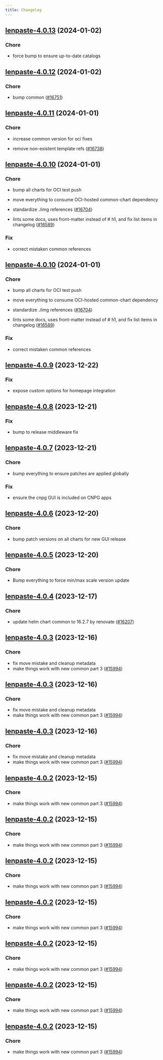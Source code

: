 ```yaml
---
title: Changelog
---
```





## [lenpaste-4.0.13](https://github.com/truecharts/charts/compare/lenpaste-4.0.12...lenpaste-4.0.13) (2024-01-02)

### Chore



- force bump to ensure up-to-date catalogs


## [lenpaste-4.0.12](https://github.com/truecharts/charts/compare/lenpaste-4.0.11...lenpaste-4.0.12) (2024-01-02)

### Chore



- bump common ([#16751](https://github.com/truecharts/charts/issues/16751))


## [lenpaste-4.0.11](https://github.com/truecharts/charts/compare/lenpaste-4.0.10...lenpaste-4.0.11) (2024-01-01)

### Chore



- increase common version for oci fixes

- remove non-existent template refs ([#16738](https://github.com/truecharts/charts/issues/16738))


## [lenpaste-4.0.10](https://github.com/truecharts/charts/compare/lenpaste-4.0.9...lenpaste-4.0.10) (2024-01-01)

### Chore



- bump all charts for OCI test push

- move everything to consume OCI-hosted common-chart dependency

- standardize ./img references ([#16704](https://github.com/truecharts/charts/issues/16704))

- lints some docs, uses front-matter instead of # h1, and fix list items in changelog ([#16589](https://github.com/truecharts/charts/issues/16589))

### Fix



- correct mistaken common references


## [lenpaste-4.0.10](https://github.com/truecharts/charts/compare/lenpaste-4.0.9...lenpaste-4.0.10) (2024-01-01)

### Chore



- bump all charts for OCI test push

- move everything to consume OCI-hosted common-chart dependency

- standardize ./img references ([#16704](https://github.com/truecharts/charts/issues/16704))

- lints some docs, uses front-matter instead of # h1, and fix list items in changelog ([#16589](https://github.com/truecharts/charts/issues/16589))

### Fix



- correct mistaken common references
## [lenpaste-4.0.9](https://github.com/truecharts/charts/compare/lenpaste-4.0.8...lenpaste-4.0.9) (2023-12-22)

### Fix

- expose custom options for homepage integration

## [lenpaste-4.0.8](https://github.com/truecharts/charts/compare/lenpaste-4.0.7...lenpaste-4.0.8) (2023-12-21)

### Fix

- bump to release middleware fix

## [lenpaste-4.0.7](https://github.com/truecharts/charts/compare/lenpaste-4.0.6...lenpaste-4.0.7) (2023-12-21)

### Chore

- bump everything to ensure patches are applied globally

### Fix

- ensure the cnpg GUI is included on CNPG apps

## [lenpaste-4.0.6](https://github.com/truecharts/charts/compare/lenpaste-4.0.5...lenpaste-4.0.6) (2023-12-20)

### Chore

- bump patch versions on all charts for new GUI release

## [lenpaste-4.0.5](https://github.com/truecharts/charts/compare/lenpaste-4.0.4...lenpaste-4.0.5) (2023-12-20)

### Chore

- Bump everything to force min/max scale version update

## [lenpaste-4.0.4](https://github.com/truecharts/charts/compare/lenpaste-4.0.3...lenpaste-4.0.4) (2023-12-17)

### Chore

- update helm chart common to 16.2.7 by renovate ([#16207](https://github.com/truecharts/charts/issues/16207))

## [lenpaste-4.0.3](https://github.com/truecharts/charts/compare/lenpaste-3.0.25...lenpaste-4.0.3) (2023-12-16)

### Chore

- fix move mistake and cleanup metadata
- make things work with new common part 3 ([#15994](https://github.com/truecharts/charts/issues/15994))

## [lenpaste-4.0.3](https://github.com/truecharts/charts/compare/lenpaste-3.0.25...lenpaste-4.0.3) (2023-12-16)

### Chore

- fix move mistake and cleanup metadata
- make things work with new common part 3 ([#15994](https://github.com/truecharts/charts/issues/15994))

## [lenpaste-4.0.3](https://github.com/truecharts/charts/compare/lenpaste-3.0.25...lenpaste-4.0.3) (2023-12-16)

### Chore

- fix move mistake and cleanup metadata
- make things work with new common part 3 ([#15994](https://github.com/truecharts/charts/issues/15994))

## [lenpaste-4.0.2](https://github.com/truecharts/charts/compare/lenpaste-3.0.25...lenpaste-4.0.2) (2023-12-15)

### Chore

- make things work with new common part 3 ([#15994](https://github.com/truecharts/charts/issues/15994))

## [lenpaste-4.0.2](https://github.com/truecharts/charts/compare/lenpaste-3.0.25...lenpaste-4.0.2) (2023-12-15)

### Chore

- make things work with new common part 3 ([#15994](https://github.com/truecharts/charts/issues/15994))

## [lenpaste-4.0.2](https://github.com/truecharts/charts/compare/lenpaste-3.0.25...lenpaste-4.0.2) (2023-12-15)

### Chore

- make things work with new common part 3 ([#15994](https://github.com/truecharts/charts/issues/15994))

## [lenpaste-4.0.2](https://github.com/truecharts/charts/compare/lenpaste-3.0.25...lenpaste-4.0.2) (2023-12-15)

### Chore

- make things work with new common part 3 ([#15994](https://github.com/truecharts/charts/issues/15994))

## [lenpaste-4.0.2](https://github.com/truecharts/charts/compare/lenpaste-3.0.25...lenpaste-4.0.2) (2023-12-15)

### Chore

- make things work with new common part 3 ([#15994](https://github.com/truecharts/charts/issues/15994))

## [lenpaste-4.0.2](https://github.com/truecharts/charts/compare/lenpaste-3.0.25...lenpaste-4.0.2) (2023-12-15)

### Chore

- make things work with new common part 3 ([#15994](https://github.com/truecharts/charts/issues/15994))

## [lenpaste-4.0.2](https://github.com/truecharts/charts/compare/lenpaste-3.0.25...lenpaste-4.0.2) (2023-12-15)

### Chore

- make things work with new common part 3 ([#15994](https://github.com/truecharts/charts/issues/15994))
